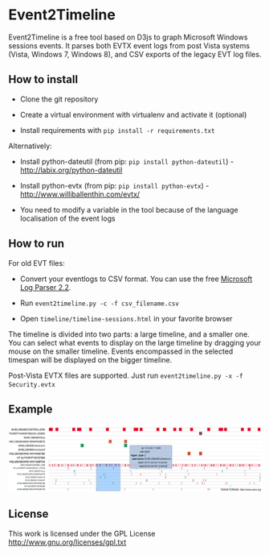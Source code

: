 Event2Timeline
==============

Event2Timeline is a free tool based on D3js to graph Microsoft Windows sessions events. It parses both EVTX event logs from post Vista systems (Vista, Windows 7, Windows 8), and CSV exports of the legacy EVT log files.

How to install
--------------

- Clone the git repository

- Create a virtual environment with virtualenv and activate it (optional) 

- Install requirements with `pip install -r requirements.txt`

Alternatively:

- Install python-dateutil (from pip: `pip install python-dateutil`) - http://labix.org/python-dateutil

- Install python-evtx (from pip: `pip install python-evtx`) - http://www.williballenthin.com/evtx/

- You need to modify a variable in the tool because of the language localisation of the event logs

How to run 
----------

For old EVT files:

- Convert your eventlogs to CSV format. You can use the free [Microsoft Log Parser 2.2](http://www.microsoft.com/en-us/download/details.aspx?id=24659).

- Run `event2timeline.py -c -f csv_filename.csv`

- Open `timeline/timeline-sessions.html` in your favorite browser

The timeline is divided into two parts: a large timeline, and a smaller one. You can select what events to display on the large timeline by dragging your mouse on the smaller timeline. Events encompassed in the selected timespan will be displayed on the bigger timeline.

Post-Vista EVTX files are supported. Just run `event2timeline.py -x -f Security.evtx`

Example
-------

![Rendering example](/event2timeline.png "Result after parsing the SANS FOR 508 Security event logs")

License
-------
This work is licensed under the GPL License
http://www.gnu.org/licenses/gpl.txt